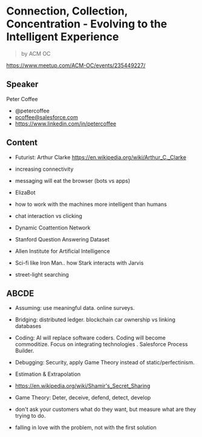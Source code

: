 # Connection, Collection, Concentration - Evolving to the Intelligent Experience

> by ACM OC

https://www.meetup.com/ACM-OC/events/235449227/

## Speaker

Peter Coffee

- @petercoffee
- pcoffee@salesforce.com
- https://www.linkedin.com/in/petercoffee

## Content

- Futurist: Arthur Clarke https://en.wikipedia.org/wiki/Arthur_C._Clarke
- increasing connectivity
- messaging will eat the browser (bots vs apps)
- ElizaBot
- how to work with the machines more intelligent than humans
- chat interaction vs clicking
- Dynamic Coattention Network
- Stanford Question Answering Dataset
- Allen Institute for Artificial Intelligence
- Sci-fi like Iron Man.. how Stark interacts with Jarvis

- street-light searching

## ABCDE

- Assuming: use meaningful data. online surveys.
- Bridging: distributed ledger. blockchain car ownership vs linking databases
- Coding: AI will replace software coders. Coding will become commoditize. Focus on integrating technologies . Salesforce Process Builder.
- Debugging: Security, apply Game Theory instead of static/perfectinism.
- Estimation & Extrapolation


- https://en.wikipedia.org/wiki/Shamir's_Secret_Sharing 
- Game Theory: Deter, deceive, defend, detect, develop

- don't ask your customers what do they want, but measure what are they trying to do.
- falling in love with the problem, not with the first solution
